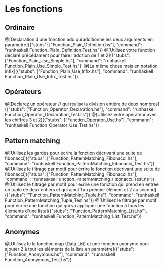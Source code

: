# Les fonctions
## Ordinaire
@[Declaration d'une fonction add qui additionne les deux arguments en parametre]({"stubs": ["Function_Plain_Definition.hs"], "command": "runhaskell Function_Plain_Definition_Test.hs"})
@[Utilisez votre function déclaré précédament pour faire l'addition de 1 et 2]({"stubs": ["Function_Plain_Use_Simple.hs"], "command": "runhaskell Function_Plain_Use_Simple_Test.hs"})
@[La même chose mais en notation infix]({"stubs": ["Function_Plain_Use_Infix.hs"], "command": "runhaskell Function_Plain_Use_Infix_Test.hs"})

## Opérateurs
@[Declarez un opérateur // qui realise la division entiére de deux nombres]({"stubs": ["Function_Operator_Declaration.hs"], "command": "runhaskell Function_Operator_Declaration_Test.hs"})
@[Utilisez votre opérateur avec les chiffres 3 et 2]({"stubs": ["Function_Operator_Use.hs"], "command": "runhaskell Function_Operator_Use_Test.hs"})

## Pattern matching
@[Utilisez les gardes pour écrire la fonction décrivant une suite de fibonacci]({"stubs": ["Function_PatternMatching_Fibonacci.hs"], "command": "runhaskell Function_PatternMatching_Fibonacci_Test.hs"})
@[Utilisez le filtrage par motif pour écrire la fonction décrivant une suite de fibonacci]({"stubs": ["Function_PatternMatching_Fibonacci.hs"], "command": "runhaskell Function_PatternMatching_Fibonacci_Test.hs"})
@[Utilisez le filtrage par motif pour écrire une fonction qui prend en entrée un tuple de deux entiers et qui ajout 1 au premier élément et 2 au second]({"stubs": ["Function_PatternMatching_Tuple.hs"], "command": "runhaskell Function_PatternMatching_Tuple_Test.hs"})
@[Utilisez le filtrage par motif pour écrire une fonction qui qui va appliquer une fonction à tous les éléments d'une liste]({"stubs": ["Function_PatternMatching_List.hs"], "command": "runhaskell Function_PatternMatching_List_Test.hs"})

## Anonymes
@[Utilisez le la fonction map (Data.List) et une fonction anonyme pour ajouter 2 à tout les éléments de la liste en paramétre]({"stubs": ["Function_Anonymous.hs"], "command": "runhaskell Function_Anonymous_Test.hs"})
